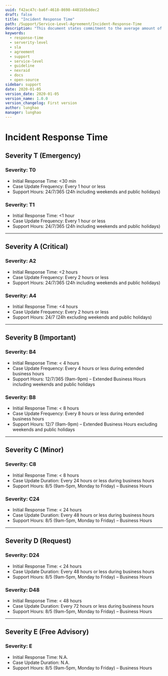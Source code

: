 ```yaml
---
uuid: f42ac47c-ba6f-4618-8698-4481b5bddec2
draft: false
title: "Incident Response Time"
path: /Support/Service-Level-Agreement/Incident-Response-Time
description: "This document states commitment to the average amount of time between the receving a support request and the first action taken to repair the incident."
keywords: 
  - response-time
  - serverity-level
  - sla
  - agreement
  - support
  - service-level
  - guideline
  - nexraid
  - docs
  - open-source
sidebar: support
date: 2020-01-05
version_date: 2020-01-05
version_name: 1.0.0
version_changelog: First version
author: lunghao
manager: lunghao
---
```


# Incident Response Time

## Severity T (Emergency)

### Severity: T0
* Initial Response Time: <30 min
* Case Update Frequency: Every 1 hour or less
* Support Hours: 24/7/365 (24h including weekends and public holidays)

### Severity: T1
* Initial Response Time: <1 hour
* Case Update Frequency: Every 1 hour or less
* Support Hours: 24/7/365 (24h including weekends and public holidays)

<hr/>

## Severity A (Critical)

### Severity: A2
* Initial Response Time: <2 hours
* Case Update Frequency: Every 2 hours or less
* Support Hours: 24/7/365 (24h including weekends and public holidays)

### Severity: A4
* Initial Response Time: <4 hours
* Case Update Frequency: Every 2 hours or less
* Support Hours: 24/7 (24h excluding weekends and public holidays)

<hr/>

## Severity B (Important)

### Severity: B4
* Initial Response Time: < 4 hours
* Case Update Frequency: Every 4 hours or less during extended business hours
* Support Hours: 12/7/365 (9am-9pm) – Extended Business Hours including weekends and public holidays

### Severity: B8
* Initial Response Time: < 8 hours
* Case Update Frequency: Every 8 hours or less during extended business hours
* Support Hours: 12/7 (9am-9pm) – Extended Business Hours excluding weekends and public holidays

<hr/>

## Severity C (Minor)

### Severity: C8
* Initial Response Time: < 8 hours
* Case Update Duration: Every 24 hours or less during business hours
* Support Hours: 8/5 (9am-5pm, Monday to Friday) – Business Hours

### Severity: C24
* Initial Response Time: < 24 hours
* Case Update Duration: Every 48 hours or less during business hours
* Support Hours: 8/5 (9am-5pm, Monday to Friday) – Business Hours

<hr/>

## Severity D (Request)

### Severity: D24
* Initial Response Time: < 24 hours
* Case Update Duration: Every 48 hours or less during business hours
* Support Hours: 8/5 (9am-5pm, Monday to Friday) – Business Hours

### Severity: D48
* Initial Response Time: < 48 hours
* Case Update Duration: Every 72 hours or less during business hours
* Support Hours: 8/5 (9am-5pm, Monday to Friday) – Business Hours

<hr/>

## Severity E (Free Advisory)

### Severity: E
* Initial Response Time: N.A.
* Case Update Duration: N.A.
* Support Hours: 8/5 (9am-5pm, Monday to Friday) – Business Hours
